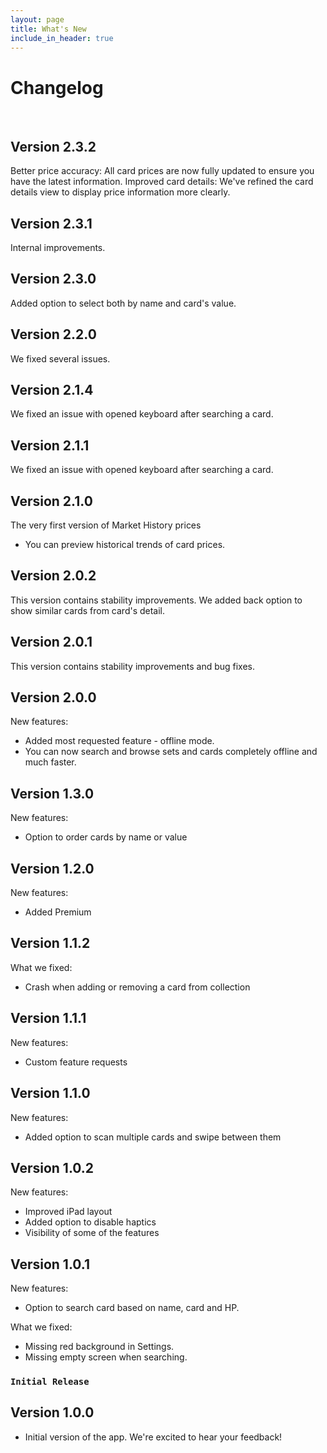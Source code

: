 ```yaml
---
layout: page
title: What's New
include_in_header: true
---
```


# Changelog
<br>

## Version 2.3.2
Better price accuracy: All card prices are now fully updated to ensure you have the latest information.
Improved card details: We've refined the card details view to display price information more clearly.

## Version 2.3.1
Internal improvements.

## Version 2.3.0
Added option to select both by name and card's value.

## Version 2.2.0
We fixed several issues.

## Version 2.1.4
We fixed an issue with opened keyboard after searching a card.

## Version 2.1.1
We fixed an issue with opened keyboard after searching a card.

## Version 2.1.0
The very first version of Market History prices
- You can preview historical trends of card prices. 

## Version 2.0.2
This version contains stability improvements. We added back option to show similar cards from card's detail.

## Version 2.0.1
This version contains stability improvements and bug fixes.

## Version 2.0.0
New features:
- Added most requested feature - offline mode.
- You can now search and browse sets and cards completely offline and much faster.

## Version 1.3.0
New features:
- Option to order cards by name or value

## Version 1.2.0
New features:
- Added Premium 

## Version 1.1.2
What we fixed:
- Crash when adding or removing a card from collection

## Version 1.1.1
New features:
- Custom feature requests

## Version 1.1.0
New features:
- Added option to scan multiple cards and swipe between them

## Version 1.0.2
New features:
- Improved iPad layout
- Added option to disable haptics
- Visibility of some of the features

## Version 1.0.1
New features:
- Option to search card based on name, card and HP.

What we fixed:
- Missing red background in Settings.
- Missing empty screen when searching.

### `Initial Release`
## Version 1.0.0
- Initial version of the app. We're excited to hear your feedback!

<br>
